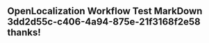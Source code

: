 <properties
ms.topic="hero-topic"
ms.test1="hero-topic"
ms.test2="test"/>

## OpenLocalization Workflow Test MarkDown 3dd2d55c-c406-4a94-875e-21f3168f2e58 thanks!
